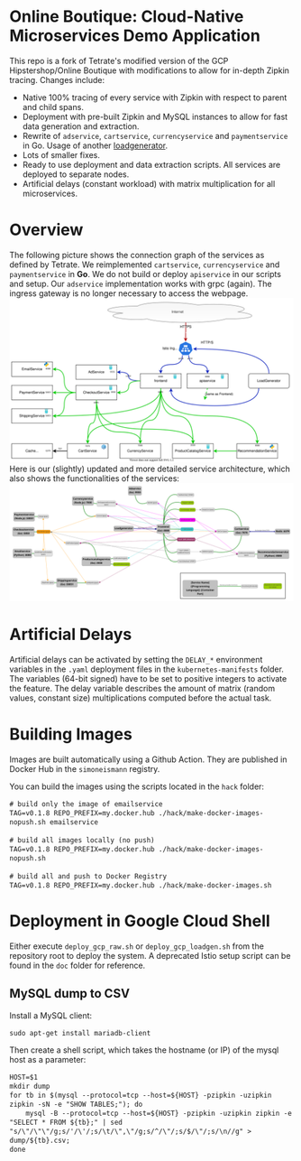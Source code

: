 # Online Boutique: Cloud-Native Microservices Demo Application
This repo is a fork of Tetrate's modified version of the GCP Hipstershop/Online Boutique with modifications to allow for in-depth Zipkin tracing. Changes include:
- Native 100% tracing of every service with Zipkin with respect to parent and child spans.
- Deployment with pre-built Zipkin and MySQL instances to allow for fast data generation and extraction.
- Rewrite of `adservice`, `cartservice`, `currencyservice` and `paymentservice` in Go. Usage of another [loadgenerator](https://github.com/SimonEismann/HTTP-Load-Generator).
- Lots of smaller fixes.
- Ready to use deployment and data extraction scripts. All services are deployed to separate nodes.
- Artificial delays (constant workload) with matrix multiplication for all microservices.

# Overview
The following picture shows the connection graph of the services as defined by Tetrate. We reimplemented `cartservice`, `currencyservice` and `paymentservice` in **Go**. We do not build or deploy `apiservice` in our scripts and setup. Our `adservice` implementation works with grpc (again). The ingress gateway is no longer necessary to access the webpage.
![Overview Image Coarse](/doc/overview_tetrate.svg)
Here is our (slightly) updated and more detailed service architecture, which also shows the functionalities of the services:
![Overview Image Detailed](/doc/overview_detail.svg)

# Artificial Delays
Artificial delays can be activated by setting the `DELAY_*` environment variables in the `.yaml` deployment files in the `kubernetes-manifests` folder. The variables (64-bit signed) have to be set to positive integers to activate the feature.
The delay variable describes the amount of matrix (random values, constant size) multiplications computed before the actual task.

# Building Images
Images are built automatically using a Github Action.
They are published in Docker Hub in the `simoneismann` registry.

You can build the images using the scripts located in the `hack` folder:

```
# build only the image of emailservice
TAG=v0.1.8 REPO_PREFIX=my.docker.hub ./hack/make-docker-images-nopush.sh emailservice

# build all images locally (no push)
TAG=v0.1.8 REPO_PREFIX=my.docker.hub ./hack/make-docker-images-nopush.sh

# build all and push to Docker Registry
TAG=v0.1.8 REPO_PREFIX=my.docker.hub ./hack/make-docker-images.sh
```

# Deployment in Google Cloud Shell
Either execute `deploy_gcp_raw.sh` or `deploy_gcp_loadgen.sh` from the repository root to deploy the system. A deprecated Istio setup script can be found in the `doc` folder for reference.

## MySQL dump to CSV
Install a MySQL client:
```shell
sudo apt-get install mariadb-client
```
Then create a shell script, which takes the hostname (or IP) of the mysql host as a parameter:
```shell
HOST=$1
mkdir dump
for tb in $(mysql --protocol=tcp --host=${HOST} -pzipkin -uzipkin zipkin -sN -e "SHOW TABLES;"); do
    mysql -B --protocol=tcp --host=${HOST} -pzipkin -uzipkin zipkin -e "SELECT * FROM ${tb};" | sed "s/\"/\"\"/g;s/'/\'/;s/\t/\",\"/g;s/^/\"/;s/$/\"/;s/\n//g" > dump/${tb}.csv;
done
```